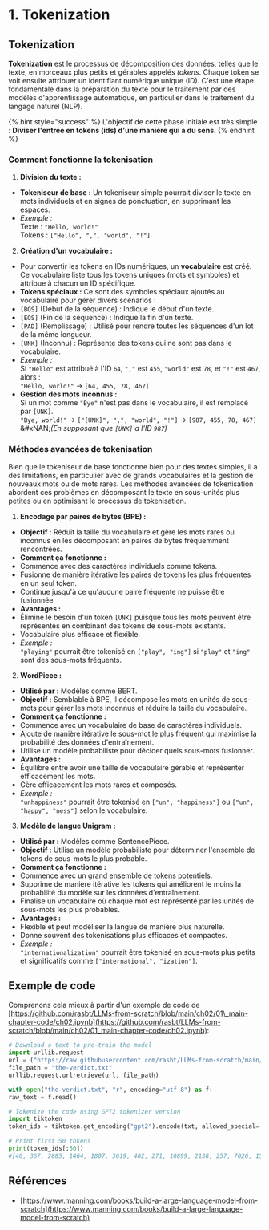 # 1. Tokenization

## Tokenization

**Tokenization** est le processus de décomposition des données, telles que le texte, en morceaux plus petits et gérables appelés _tokens_. Chaque token se voit ensuite attribuer un identifiant numérique unique (ID). C'est une étape fondamentale dans la préparation du texte pour le traitement par des modèles d'apprentissage automatique, en particulier dans le traitement du langage naturel (NLP).

{% hint style="success" %}
L'objectif de cette phase initiale est très simple : **Diviser l'entrée en tokens (ids) d'une manière qui a du sens**.
{% endhint %}

### **Comment fonctionne la tokenisation**

1. **Division du texte :**
* **Tokeniseur de base :** Un tokeniseur simple pourrait diviser le texte en mots individuels et en signes de ponctuation, en supprimant les espaces.
* _Exemple :_\
Texte : `"Hello, world!"`\
Tokens : `["Hello", ",", "world", "!"]`
2. **Création d'un vocabulaire :**
* Pour convertir les tokens en IDs numériques, un **vocabulaire** est créé. Ce vocabulaire liste tous les tokens uniques (mots et symboles) et attribue à chacun un ID spécifique.
* **Tokens spéciaux :** Ce sont des symboles spéciaux ajoutés au vocabulaire pour gérer divers scénarios :
* `[BOS]` (Début de la séquence) : Indique le début d'un texte.
* `[EOS]` (Fin de la séquence) : Indique la fin d'un texte.
* `[PAD]` (Remplissage) : Utilisé pour rendre toutes les séquences d'un lot de la même longueur.
* `[UNK]` (Inconnu) : Représente des tokens qui ne sont pas dans le vocabulaire.
* _Exemple :_\
Si `"Hello"` est attribué à l'ID `64`, `","` est `455`, `"world"` est `78`, et `"!"` est `467`, alors :\
`"Hello, world!"` → `[64, 455, 78, 467]`
* **Gestion des mots inconnus :**\
Si un mot comme `"Bye"` n'est pas dans le vocabulaire, il est remplacé par `[UNK]`.\
`"Bye, world!"` → `["[UNK]", ",", "world", "!"]` → `[987, 455, 78, 467]`\
&#xNAN;_(En supposant que `[UNK]` a l'ID `987`)_

### **Méthodes avancées de tokenisation**

Bien que le tokeniseur de base fonctionne bien pour des textes simples, il a des limitations, en particulier avec de grands vocabulaires et la gestion de nouveaux mots ou de mots rares. Les méthodes avancées de tokenisation abordent ces problèmes en décomposant le texte en sous-unités plus petites ou en optimisant le processus de tokenisation.

1. **Encodage par paires de bytes (BPE) :**
* **Objectif :** Réduit la taille du vocabulaire et gère les mots rares ou inconnus en les décomposant en paires de bytes fréquemment rencontrées.
* **Comment ça fonctionne :**
* Commence avec des caractères individuels comme tokens.
* Fusionne de manière itérative les paires de tokens les plus fréquentes en un seul token.
* Continue jusqu'à ce qu'aucune paire fréquente ne puisse être fusionnée.
* **Avantages :**
* Élimine le besoin d'un token `[UNK]` puisque tous les mots peuvent être représentés en combinant des tokens de sous-mots existants.
* Vocabulaire plus efficace et flexible.
* _Exemple :_\
`"playing"` pourrait être tokenisé en `["play", "ing"]` si `"play"` et `"ing"` sont des sous-mots fréquents.
2. **WordPiece :**
* **Utilisé par :** Modèles comme BERT.
* **Objectif :** Semblable à BPE, il décompose les mots en unités de sous-mots pour gérer les mots inconnus et réduire la taille du vocabulaire.
* **Comment ça fonctionne :**
* Commence avec un vocabulaire de base de caractères individuels.
* Ajoute de manière itérative le sous-mot le plus fréquent qui maximise la probabilité des données d'entraînement.
* Utilise un modèle probabiliste pour décider quels sous-mots fusionner.
* **Avantages :**
* Équilibre entre avoir une taille de vocabulaire gérable et représenter efficacement les mots.
* Gère efficacement les mots rares et composés.
* _Exemple :_\
`"unhappiness"` pourrait être tokenisé en `["un", "happiness"]` ou `["un", "happy", "ness"]` selon le vocabulaire.
3. **Modèle de langue Unigram :**
* **Utilisé par :** Modèles comme SentencePiece.
* **Objectif :** Utilise un modèle probabiliste pour déterminer l'ensemble de tokens de sous-mots le plus probable.
* **Comment ça fonctionne :**
* Commence avec un grand ensemble de tokens potentiels.
* Supprime de manière itérative les tokens qui améliorent le moins la probabilité du modèle sur les données d'entraînement.
* Finalise un vocabulaire où chaque mot est représenté par les unités de sous-mots les plus probables.
* **Avantages :**
* Flexible et peut modéliser la langue de manière plus naturelle.
* Donne souvent des tokenisations plus efficaces et compactes.
* _Exemple :_\
`"internationalization"` pourrait être tokenisé en sous-mots plus petits et significatifs comme `["international", "ization"]`.

## Exemple de code

Comprenons cela mieux à partir d'un exemple de code de [https://github.com/rasbt/LLMs-from-scratch/blob/main/ch02/01\_main-chapter-code/ch02.ipynb](https://github.com/rasbt/LLMs-from-scratch/blob/main/ch02/01_main-chapter-code/ch02.ipynb):
```python
# Download a text to pre-train the model
import urllib.request
url = ("https://raw.githubusercontent.com/rasbt/LLMs-from-scratch/main/ch02/01_main-chapter-code/the-verdict.txt")
file_path = "the-verdict.txt"
urllib.request.urlretrieve(url, file_path)

with open("the-verdict.txt", "r", encoding="utf-8") as f:
raw_text = f.read()

# Tokenize the code using GPT2 tokenizer version
import tiktoken
token_ids = tiktoken.get_encoding("gpt2").encode(txt, allowed_special={"[EOS]"}) # Allow the user of the tag "[EOS]"

# Print first 50 tokens
print(token_ids[:50])
#[40, 367, 2885, 1464, 1807, 3619, 402, 271, 10899, 2138, 257, 7026, 15632, 438, 2016, 257, 922, 5891, 1576, 438, 568, 340, 373, 645, 1049, 5975, 284, 502, 284, 3285, 326, 11, 287, 262, 6001, 286, 465, 13476, 11, 339, 550, 5710, 465, 12036, 11, 6405, 257, 5527, 27075, 11]
```
## Références

* [https://www.manning.com/books/build-a-large-language-model-from-scratch](https://www.manning.com/books/build-a-large-language-model-from-scratch)

